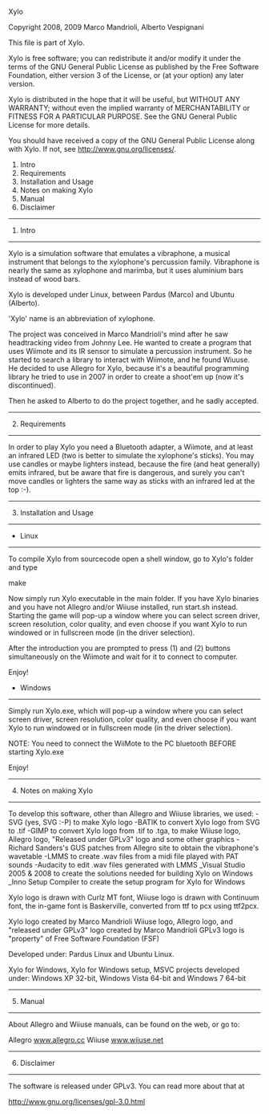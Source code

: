 Xylo

Copyright 2008, 2009 Marco Mandrioli, Alberto Vespignani

This file is part of Xylo.

Xylo is free software; you can redistribute it and/or modify
it under the terms of the GNU General Public License as published by
the Free Software Foundation, either version 3 of the License, or
(at your option) any later version.

Xylo is distributed in the hope that it will be useful,
but WITHOUT ANY WARRANTY; without even the implied warranty of
MERCHANTABILITY or FITNESS FOR A PARTICULAR PURPOSE. See the
GNU General Public License for more details.

You should have received a copy of the GNU General Public License
along with Xylo.  If not, see <http://www.gnu.org/licenses/>.


1. Intro
2. Requirements
3. Installation and Usage
4. Notes on making Xylo
5. Manual
6. Disclaimer


--------------------------
1. Intro
--------------------------

Xylo is a simulation software that emulates a vibraphone, a musical instrument
that belongs to the xylophone's percussion family. Vibraphone is nearly the same
as xylophone and marimba, but it uses aluminium bars instead of wood bars.

Xylo is developed under Linux, between Pardus (Marco) and Ubuntu (Alberto).

'Xylo' name is an abbreviation of xylophone.

The project was conceived in Marco Mandrioli's mind after he saw headtracking
video from Johnny Lee. He wanted to create a program that uses Wiimote and its
IR sensor to simulate a percussion instrument. So he started to search a library
to interact with Wiimote, and he found Wiuuse.
He decided to use Allegro for Xylo, because it's a beautiful programming library
he tried to use in 2007 in order to create a shoot'em up (now it's discontinued).

Then he asked to Alberto to do the project together, and he sadly accepted.


--------------------------
2. Requirements
--------------------------

In order to play Xylo you need a Bluetooth adapter, a Wiimote, and at least an
infrared LED (two is better to simulate the xylophone's sticks). You may use
candles or maybe lighters instead, because the fire (and heat generally) emits
infrared, but be aware that fire is dangerous, and surely you can't move candles
or lighters the same way as sticks with an infrared led at the top :-).


--------------------------
3. Installation and Usage
--------------------------

- Linux
--------------------------

To compile Xylo from sourcecode open a shell window, go to Xylo's folder and type

  make

Now simply run Xylo executable in the main folder. If you have Xylo binaries
and you have not Allegro and/or Wiiuse installed, run start.sh instead.
Starting the game will pop-up a window where you can select screen driver,
screen resolution, color quality, and even choose if you want Xylo to run
windowed or in fullscreen mode (in the driver selection).

After the introduction you are prompted to press (1) and (2) buttons simultaneously
on the Wiimote and wait for it to connect to computer.

Enjoy!

- Windows
--------------------------

Simply run Xylo.exe, which will pop-up a window where you can select screen
driver, screen resolution, color quality, and even choose if you want Xylo to
run windowed or in fullscreen mode (in the driver selection).

NOTE: You need to connect the WiiMote to the PC bluetooth BEFORE starting
Xylo.exe

Enjoy!


--------------------------
4. Notes on making Xylo
--------------------------

To develop this software, other than Allegro and Wiiuse libraries, we used:
	-SVG (yes, SVG :-P) to make Xylo logo
	-BATIK to convert Xylo logo from SVG to .tif
	-GIMP to convert Xylo logo from .tif to .tga, to make Wiiuse logo, Allegro logo,
		"Released under GPLv3" logo and some other graphics
	-Richard Sanders's GUS patches from Allegro site to obtain the vibraphone's wavetable
	-LMMS to create .wav files from a midi file played with PAT sounds
	-Audacity to edit .wav files generated with LMMS
	_Visual Studio 2005 & 2008 to create the solutions needed for
		building Xylo on Windows
	_Inno Setup Compiler to create the setup program for Xylo for Windows

Xylo logo is drawn with Curlz MT font, Wiiuse logo is drawn with Continuum font,
the in-game font is Baskerville, converted from ttf to pcx using ttf2pcx.

Xylo logo created by Marco Mandrioli
Wiiuse logo, Allegro logo, and "released under GPLv3" logo created by Marco Mandrioli
GPLv3 logo is "property" of Free Software Foundation (FSF)

Developed under: Pardus Linux and Ubuntu Linux.

Xylo for Windows, Xylo for Windows setup, MSVC projects developed under:
	Windows XP 32-bit, Windows Vista 64-bit and Windows 7 64-bit


--------------------------
5. Manual
--------------------------

About Allegro and Wiiuse manuals, can be found on the web, or go to:

Allegro		www.allegro.cc
Wiiuse		www.wiiuse.net


--------------------------
6. Disclaimer
--------------------------

The software is released under GPLv3. You can read more about that at

http://www.gnu.org/licenses/gpl-3.0.html
